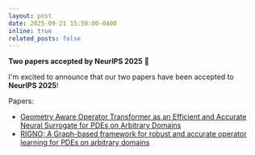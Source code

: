 ```yaml
---
layout: post
date: 2025-09-21 15:59:00-0400
inline: true
related_posts: false
---
```


**Two papers accepted by NeurIPS 2025** 🎉

I'm excited to announce that our two papers have been accepted to **NeurIPS 2025**!

Papers:
- [Geometry Aware Operator Transformer as an Efficient and Accurate Neural Surrogate for PDEs on Arbitrary Domains](https://arxiv.org/abs/2505.18781)
- [RIGNO: A Graph-based framework for robust and accurate operator learning for PDEs on arbitrary domains](https://arxiv.org/abs/2501.19205)
